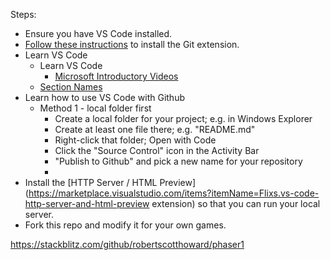 Steps:
* Ensure you have VS Code installed.
* [Follow these instructions](https://code.visualstudio.com/docs/sourcecontrol/github) to install the Git extension.
* Learn VS Code
  * Learn VS Code
    * [Microsoft Introductory Videos](https://code.visualstudio.com/docs/getstarted/introvideos)
  * [Section Names](https://code.visualstudio.com/docs/getstarted/userinterface)
* Learn how to use VS Code with Github
  * Method 1 - local folder first
    * Create a local folder for your project; e.g. in Windows Explorer
    * Create at least one file there; e.g. "README.md"
    * Right-click that folder; Open with Code
    * Click the "Source Control" icon in the Activity Bar
    * "Publish to Github" and pick a new name for your repository
    *
* Install the [HTTP Server / HTML Preview](https://marketplace.visualstudio.com/items?itemName=Flixs.vs-code-http-server-and-html-preview extension) so that you can run your local server.
* Fork this repo and modify it for your own games.


https://stackblitz.com/github/robertscotthoward/phaser1